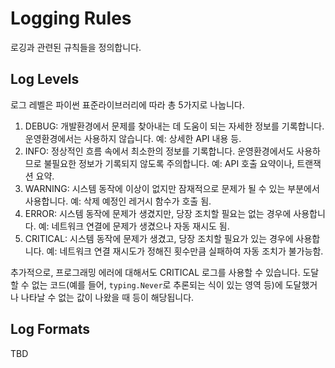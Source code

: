 # Logging Rules

로깅과 관련된 규칙들을 정의합니다.


## Log Levels

로그 레벨은 파이썬 표준라이브러리에 따라 총 5가지로 나눕니다.

1. DEBUG: 개발환경에서 문제를 찾아내는 데 도움이 되는 자세한 정보를 기록합니다. 운영환경에서는 사용하지 않습니다. 예: 상세한 API 내용 등.
1. INFO: 정상적인 흐름 속에서 최소한의 정보를 기록합니다. 운영환경에서도 사용하므로 불필요한 정보가 기록되지 않도록 주의합니다. 예: API 호출 요약이나, 트랜잭션 요약.
1. WARNING: 시스템 동작에 이상이 없지만 잠재적으로 문제가 될 수 있는 부분에서 사용합니다. 예: 삭제 예정인 레거시 함수가 호출 됨.
1. ERROR: 시스템 동작에 문제가 생겼지만, 당장 조치할 필요는 없는 경우에 사용합니다. 예: 네트워크 연결에 문제가 생겼으나 자동 재시도 됨.
1. CRITICAL: 시스템 동작에 문제가 생겼고, 당장 조치할 필요가 있는 경우에 사용합니다. 예: 네트워크 연결 재시도가 정해진 횟수만큼 실패하여 자동 조치가 불가능함.

추가적으로, 프로그래밍 에러에 대해서도 CRITICAL 로그를 사용할 수 있습니다.
도달할 수 없는 코드(예를 들어, `typing.Never`로 추론되는 식이 있는 영역 등)에 도달했거나 나타날 수 없는 값이 나왔을 때 등이 해당됩니다.


## Log Formats

TBD
